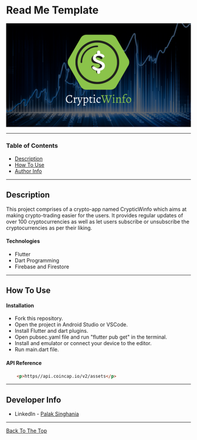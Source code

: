 # Read Me Template

![Project Image](./images/CrypticWinfo.png)

---

### Table of Contents

- [Description](#description)
- [How To Use](#how-to-use)
- [Author Info](#author-info)

---

## Description

This project comprises of a crypto-app named CrypticWinfo which aims at making crypto-trading easier for the users. It provides regular updates of over 100 cryptocurrencies as well as let users subscribe or unsubscribe the cryptocurrencies as per their liking. 

#### Technologies

- Flutter
- Dart Programming
- Firebase and Firestore

---

## How To Use

#### Installation

- Fork this repository.
- Open the project in Android Studio or VSCode.
- Install Flutter and dart plugins.
- Open pubsec.yaml file and run "flutter pub get" in the terminal.
- Install and emulator or connect your device to the editor.
- Run main.dart file.

#### API Reference

```html
    <p>https//api.coincap.io/v2/assets</p>
```

---

## Developer Info

- LinkedIn - [Palak Singhania](https://www.linkedin.com/in/palak-s-837b1519b/)

---
[Back To The Top](#read-me-template)
